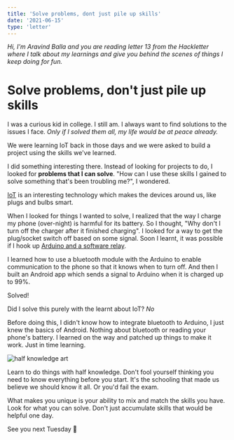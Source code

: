```yaml
---
title: 'Solve problems, dont just pile up skills'
date: '2021-06-15'
type: 'letter'
---
```


_Hi, I’m Aravind Balla and you are reading letter 13 from the Hackletter where I talk about my learnings and give you behind the scenes of things I keep doing for fun._

# Solve problems, don't just pile up skills

I was a curious kid in college. I still am. I always want to find solutions to the issues I face. _Only if I solved them all, my life would be at peace already._

We were learning IoT back in those days and we were asked to build a project using the skills we've learned.

I did something interesting there. Instead of looking for projects to do, I looked for **problems that I can solve**. "How can I use these skills I gained to solve something that's been troubling me?", I wondered.

[IoT](https://en.wikipedia.org/wiki/Internet_of_things) is an interesting technology which makes the devices around us, like plugs and bulbs smart.

When I looked for things I wanted to solve, I realized that the way I charge my phone (over-night) is harmful for its battery. So I thought, "Why don't I turn off the charger after it finished charging". I looked for a way to get the plug/socket switch off based on some signal. Soon I learnt, it was possible if I hook up [Arduino and a software relay](https://arduinogetstarted.com/tutorials/arduino-relay).

I learned how to use a bluetooth module with the Arduino to enable communication to the phone so that it knows when to turn off. And then I built an Android app which sends a signal to Arduino when it is charged up to 99%.

Solved!

Did I solve this purely with the learnt about IoT? _No_

Before doing this, I didn't know how to integrate bluetooth to Arduino, I just knew the basics of Android. Nothing about bluetooth or reading your phone's battery. I learned on the way and patched up things to make it work. Just in time learning.

![half knowledge art](https://res.cloudinary.com/djeivq7td/image/upload/v1623728983/HL/half-knowledge-art.jpg)

Learn to do things with half knowledge. Don't fool yourself thinking you need to know everything before you start. It's the schooling that made us believe we should know it all. Or you'd fail the exam.

What makes you unique is your ability to mix and match the skills you have.
Look for what you can solve. Don't just accumulate skills that would be helpful one day.

See you next Tuesday 👋
